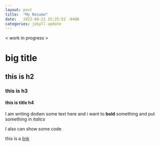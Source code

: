 ```yaml
---
layout: post
title:  "My Resume"
date:   2022-08-21 15:25:52 -0400
categories: jekyll update
---
```

< work in progress >

# big title

## this is h2

### this is h3 

#### this is title h4


I am writing dodwn some text here and i want to **bold** something and put something in *italics*

I also can show some code 

this is a [link](bluebobcat.github.io)

